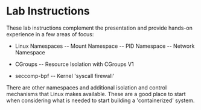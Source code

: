 # Lab Instructions
These lab instructions complement the presentation and provide hands-on experience in a few areas of focus:

- Linux Namespaces
-- Mount Namespace
-- PID Namespace
-- Network Namespace

- CGroups
-- Resource Isolation with CGroups V1

- seccomp-bpf
-- Kernel 'syscall firewall'

There are other namespaces and additional isolation and control mechanisms that Linux makes available. These are a good place to start when considering what is needed to start building a 'containerized' system.
